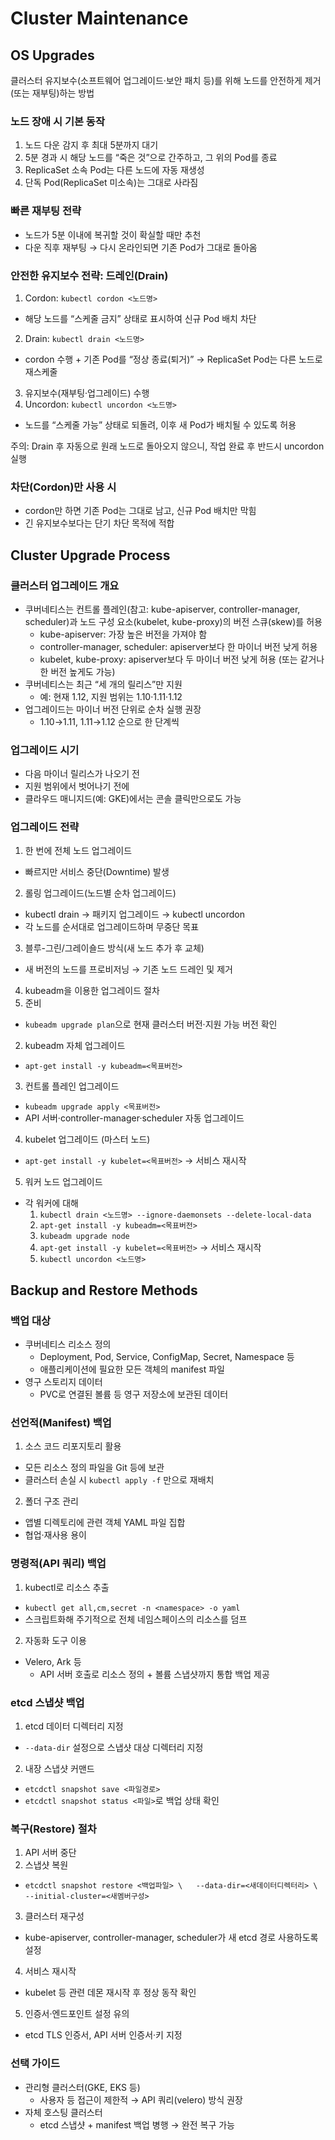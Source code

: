 # Cluster Maintenance
## OS Upgrades
클러스터 유지보수(소프트웨어 업그레이드·보안 패치 등)를 위해 노드를 안전하게 제거(또는 재부팅)하는 방법

### 노드 장애 시 기본 동작
1. 노드 다운 감지 후 최대 5분까지 대기
2. 5분 경과 시 해당 노드를 “죽은 것”으로 간주하고, 그 위의 Pod를 종료
3. ReplicaSet 소속 Pod는 다른 노드에 자동 재생성
4. 단독 Pod(ReplicaSet 미소속)는 그대로 사라짐

### 빠른 재부팅 전략
- 노드가 5분 이내에 복귀할 것이 확실할 때만 추천
- 다운 직후 재부팅 → 다시 온라인되면 기존 Pod가 그대로 돌아옴

### 안전한 유지보수 전략: 드레인(Drain)
1. Cordon: `kubectl cordon <노드명>`
  - 해당 노드를 “스케줄 금지” 상태로 표시하여 신규 Pod 배치 차단
2. Drain: `kubectl drain <노드명>`
  - cordon 수행 + 기존 Pod를 “정상 종료(퇴거)” → ReplicaSet Pod는 다른 노드로 재스케줄
3. 유지보수(재부팅·업그레이드) 수행
4. Uncordon: `kubectl uncordon <노드명>`
  - 노드를 “스케줄 가능” 상태로 되돌려, 이후 새 Pod가 배치될 수 있도록 허용

주의: Drain 후 자동으로 원래 노드로 돌아오지 않으니, 작업 완료 후 반드시 uncordon 실행

### 차단(Cordon)만 사용 시
- cordon만 하면 기존 Pod는 그대로 남고, 신규 Pod 배치만 막힘
- 긴 유지보수보다는 단기 차단 목적에 적합

## Cluster Upgrade Process
### 클러스터 업그레이드 개요
- 쿠버네티스는 컨트롤 플레인(참고: kube-apiserver, controller-manager, scheduler)과 노드 구성 요소(kubelet, kube-proxy)의 버전 스큐(skew)를 허용
  - kube-apiserver: 가장 높은 버전을 가져야 함
  - controller-manager, scheduler: apiserver보다 한 마이너 버전 낮게 허용
  - kubelet, kube-proxy: apiserver보다 두 마이너 버전 낮게 허용 (또는 같거나 한 버전 높게도 가능)
- 쿠버네티스는 최근 “세 개의 릴리스”만 지원
  - 예: 현재 1.12, 지원 범위는 1.10·1.11·1.12
- 업그레이드는 마이너 버전 단위로 순차 실행 권장
  - 1.10→1.11, 1.11→1.12 순으로 한 단계씩

### 업그레이드 시기
- 다음 마이너 릴리스가 나오기 전
- 지원 범위에서 벗어나기 전에
- 클라우드 매니지드(예: GKE)에서는 콘솔 클릭만으로도 가능

### 업그레이드 전략
1. 한 번에 전체 노드 업그레이드
  - 빠르지만 서비스 중단(Downtime) 발생
2. 롤링 업그레이드(노드별 순차 업그레이드)
  - kubectl drain → 패키지 업그레이드 → kubectl uncordon
  - 각 노드를 순서대로 업그레이드하며 무중단 목표
3. 블루-그린/그레이숄드 방식(새 노드 추가 후 교체)
  - 새 버전의 노드를 프로비저닝 → 기존 노드 드레인 및 제거

4. kubeadm을 이용한 업그레이드 절차
1. 준비
  - `kubeadm upgrade plan`으로 현재 클러스터 버전·지원 가능 버전 확인
2. kubeadm 자체 업그레이드
  - `apt-get install -y kubeadm=<목표버전>`
3. 컨트롤 플레인 업그레이드
  - `kubeadm upgrade apply <목표버전>`
  - API 서버·controller-manager·scheduler 자동 업그레이드
4. kubelet 업그레이드 (마스터 노드)
  - `apt-get install -y kubelet=<목표버전>` → 서비스 재시작
5. 워커 노드 업그레이드
  - 각 워커에 대해
    1. `kubectl drain <노드명> --ignore-daemonsets --delete-local-data`
    2. `apt-get install -y kubeadm=<목표버전>`
    3. `kubeadm upgrade node`
    4. `apt-get install -y kubelet=<목표버전>` → 서비스 재시작
    5. `kubectl uncordon <노드명>`

## Backup and Restore Methods
### 백업 대상
- 쿠버네티스 리소스 정의
  - Deployment, Pod, Service, ConfigMap, Secret, Namespace 등
  - 애플리케이션에 필요한 모든 객체의 manifest 파일
- 영구 스토리지 데이터
  - PVC로 연결된 볼륨 등 영구 저장소에 보관된 데이터

### 선언적(Manifest) 백업
1. 소스 코드 리포지토리 활용
  - 모든 리소스 정의 파일을 Git 등에 보관
  - 클러스터 손실 시 `kubectl apply -f` 만으로 재배치
2. 폴더 구조 관리
  - 앱별 디렉토리에 관련 객체 YAML 파일 집합
  - 협업·재사용 용이

### 명령적(API 쿼리) 백업
1. kubectl로 리소스 추출
  - `kubectl get all,cm,secret -n <namespace> -o yaml`
  - 스크립트화해 주기적으로 전체 네임스페이스의 리소스를 덤프
2. 자동화 도구 이용
  - Velero, Ark 등
    - API 서버 호출로 리소스 정의 + 볼륨 스냅샷까지 통합 백업 제공

### etcd 스냅샷 백업
1. etcd 데이터 디렉터리 지정
  - `--data-dir` 설정으로 스냅샷 대상 디렉터리 지정
2.	내장 스냅샷 커맨드
  - `etcdctl snapshot save <파일경로>`
  - `etcdctl snapshot status <파일>`로 백업 상태 확인

### 복구(Restore) 절차
1. API 서버 중단
2. 스냅샷 복원
  - `etcdctl snapshot restore <백업파일> \   --data-dir=<새데이터디렉터리> \   --initial-cluster=<새멤버구성>`
3. 클러스터 재구성
  - kube-apiserver, controller-manager, scheduler가 새 etcd 경로 사용하도록 설정
4. 서비스 재시작
  - kubelet 등 관련 데몬 재시작 후 정상 동작 확인
5. 인증서·엔드포인트 설정 유의
  - etcd TLS 인증서, API 서버 인증서·키 지정

### 선택 가이드
- 관리형 클러스터(GKE, EKS 등)
  - 사용자 등 접근이 제한적 → API 쿼리(velero) 방식 권장
- 자체 호스팅 클러스터
  - etcd 스냅샷 + manifest 백업 병행 → 완전 복구 가능